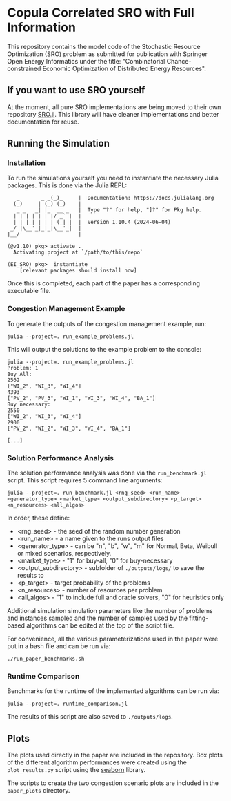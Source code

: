 # Copula Correlated SRO with Full Information

This repository contains the model code of the Stochastic Resource Optimization (SRO) problem as submitted for publication with Springer Open Energy Informatics under the title: "Combinatorial Chance-constrained Economic Optimization of Distributed Energy Resources".

## If you want to use SRO yourself
At the moment, all pure SRO implementations are being moved to their own repository [SRO.jl](https://github.com/jsagerOffis/SRO.jl).
This library will have cleaner implementations and better documentation for reuse.

## Running the Simulation

### Installation
To run the simulations yourself you need to instantiate the necessary Julia packages. 
This is done via the Julia REPL:

```
   _       _ _(_)_     |  Documentation: https://docs.julialang.org
  (_)     | (_) (_)    |
   _ _   _| |_  __ _   |  Type "?" for help, "]?" for Pkg help.
  | | | | | | |/ _` |  |
  | | |_| | | | (_| |  |  Version 1.10.4 (2024-06-04)
 _/ |\__'_|_|_|\__'_|  |  
|__/                   |

(@v1.10) pkg> activate .
  Activating project at `/path/to/this/repo`

(EI_SRO) pkg>  instantiate
    [relevant packages should install now]
```

Once this is completed, each part of the paper has a corresponding executable file.

### Congestion Management Example
To generate the outputs of the congestion management example, run:
```
julia --project=. run_example_problems.jl   
```
This will output the solutions to the example problem to the console:

```
julia --project=. run_example_problems.jl                                                                           
Problem: 1
Buy All: 
2562
["WI_2", "WI_3", "WI_4"]
4393
["PV_2", "PV_3", "WI_1", "WI_3", "WI_4", "BA_1"]
Buy necessary: 
2550
["WI_2", "WI_3", "WI_4"]
2900
["PV_2", "WI_2", "WI_3", "WI_4", "BA_1"]

[...]
```

### Solution Performance Analysis
The solution performance analysis was done via the `run_benchmark.jl` script.
This script requires 5 command line arguments:

```
julia --project=. run_benchmark.jl <rng_seed> <run_name> <generator_type> <market_type> <output_subdirectory> <p_target> <n_resources> <all_algos>
```

In order, these define:
* <rng_seed> - the seed of the random number generation
* <run_name> - a name given to the runs output files
* <generator_type> - can be "n", "b", "w", "m" for Normal, Beta, Weibull or mixed scenarios, respectively.
* <market_type> - "1" for buy-all, "0" for buy-necessary
* <output_subdirectory> - subfolder of `./outputs/logs/` to save the results to
* <p_target> - target probability of the problems
* <n_resources> - number of resources per problem
* <all_algos> - "1" to include full and oracle solvers, "0" for heuristics only

Additional simulation simulation parameters like the number of problems and instances sampled and the number of samples used by the fitting-based algorithms can be edited at the top of the script file.

For convenience, all the various parameterizations used in the paper were put in a bash file and can be run via:

```
./run_paper_benchmarks.sh
```

### Runtime Comparison
Benchmarks for the runtime of the implemented algorithms can be run via:

```
julia --project=. runtime_comparison.jl
```

The results of this script are also saved to `./outputs/logs`.

## Plots
The plots used directly in the paper are included in the repository.
Box plots of the different algorithm performances were created using the `plot_results.py` script using the [seaborn](https://seaborn.pydata.org/) library.

The scripts to create the two congestion scenario plots are included in the `paper_plots` directory.